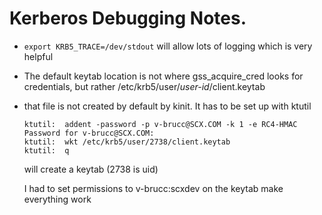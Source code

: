 # Kerberos Debugging Notes.

- `export KRB5_TRACE=/dev/stdout` will allow lots of logging which is very helpful
- The default keytab location is not where gss_acquire_cred looks for credentials, but rather /etc/krb5/user/*user-id*/client.keytab
- that file is not created by default by kinit. It has to be set up with ktutil
   ```
   ktutil:  addent -password -p v-brucc@SCX.COM -k 1 -e RC4-HMAC
   Password for v-brucc@SCX.COM:
   ktutil:  wkt /etc/krb5/user/2738/client.keytab
   ktutil:  q
   ```
   will create a keytab (2738 is uid)    

   I had to set permissions to v-brucc:scxdev on the keytab make everything work





